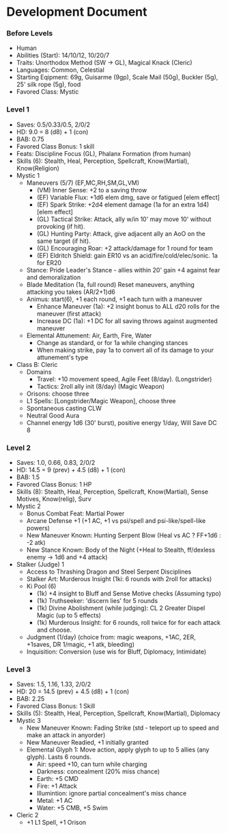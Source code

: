 # Development Document

### Before Levels
* Human
* Abilities (Start): 14/10/12, 10/20/7
* Traits: Unorthodox Method (SW -> GL), Magical Knack (Cleric)
* Languages: Common, Celestial
* Starting Eqipment: 69g, Guisarme (9gp), Scale Mail (50g), Buckler (5g), 25' silk rope (5g), food
* Favored Class: Mystic

### Level 1
* Saves: 0.5/0.33/0.5, 2/0/2
* HD: 9.0 = 8 (d8) + 1 (con)
* BAB: 0.75
* Favored Class Bonus: 1 skill
* Feats: Discipline Focus (GL), Phalanx Formation (from human)
* Skills (6): Stealth, Heal, Perception, Spellcraft, Know(Martial), Know(Religion)
* Mystic 1
  - Maneuvers (5/7) (EF,MC,RH,SM,GL,VM)
    * (VM) Inner Sense: +2 to a saving throw
    * (EF) Variable Flux: +1d6 elem dmg, save or fatigued [elem effect]
    * (EF) Spark Strike: +2d4 element damage (1a for an extra 1d4) [elem effect]
    * (GL) Tactical Strike: Attack, ally w/in 10' may move 10' without provoking (if hit).
    * (GL) Hunting Party: Attack, give adjacent ally an AoO on the same target (if hit).
    * (GL) Encouraging Roar: +2 attack/damage for 1 round for team
    * (EF) Eldritch Shield: gain ER10 vs an acid/fire/cold/elec/sonic. 1a for ER20
  - Stance: Pride Leader's Stance - allies within 20' gain +4 against fear and demoralization
  - Blade Meditation (1a, full round) Reset maneuvers, anything attacking you takes (AR/2+1)d6
  - Animus: start(6), +1 each round, +1 each turn with a maneuver
    * Enhance Maneuver (1a): +2 insight bonus to ALL d20 rolls for the maneuver (first attack)
    * Increase DC (1a): +1 DC for all saving throws against augmented maneuver
  - Elemental Attunement: Air, Earth, Fire, Water
    * Change as standard, or for 1a while changing stances
    * When making strike, pay 1a to convert all of its damage to your attunement's type
* Class B: Cleric
  - Domains
    * Travel: +10 movement speed, Agile Feet (8/day). (Longstrider)
    * Tactics: 2roll ally init (8/day) (Magic Weapon)
  - Orisons: choose three
  - L1 Spells: [Longstrider/Magic Weapon], choose three
  - Spontaneous casting CLW
  - Neutral Good Aura
  - Channel energy 1d6 (30' burst), positive energy 1/day, Will Save DC 8

### Level 2
* Saves: 1.0, 0.66, 0.83, 2/0/2
* HD: 14.5 = 9 (prev) + 4.5 (d8) + 1 (con)
* BAB: 1.5
* Favored Class Bonus: 1 HP
* Skills (8): Stealth, Heal, Perception, Spellcraft, Know(Martial), Sense Motives, Know(relig), Surv
* Mystic 2
  - Bonus Combat Feat: Martial Power
  - Arcane Defense +1 (+1 AC, +1 vs psi/spell and psi-like/spell-like powers)
  - New Maneuver Known: Hunting Serpent Blow (Heal vs AC ? FF+1d6 : -2 atk)
  - New Stance Known: Body of the Night (+Heal to Stealth, ff/dexless enemy -> 1d6 and +4 attack)
* Stalker (Judge) 1
  - Access to Thrashing Dragon and Steel Serpent Disciplines
  - Stalker Art: Murderous Insight (1ki: 6 rounds with 2roll for attacks)
  - Ki Pool (6)
    * (1k) +4 insight to Bluff and Sense Motive checks (Assuming typo)
    * (1k) Truthseeker: 'discern lies' for 5 rounds
    * (1k) Divine Abolishment (while judging): CL 2 Greater Dispel Magic (up to 5 effects)
    * (1k) Murderous Insight: for 6 rounds, roll twice for for each attack and choose.
  - Judgment (1/day) (choice from: magic weapons, +1AC, 2ER, +1saves, DR 1/magic, +1 atk, bleeding)
  - Inquisition: Conversion (use wis for Bluff, Diplomacy, Intimidate)

### Level 3
* Saves: 1.5, 1.16, 1.33, 2/0/2
* HD: 20 = 14.5 (prev) + 4.5 (d8) + 1 (con)
* BAB: 2.25
* Favored Class Bonus: 1 Skill
* Skills (5): Stealth, Heal, Perception, Spellcraft, Know(Martial), Diplomacy
* Mystic 3
  - New Maneuver Known: Fading Strike (std - teleport up to speed and make an attack in anyorder)
  - New Maneuver Readied, +1 initially granted
  - Elemental Glyph 1: Move action, apply glyph to up to 5 allies (any glyph). Lasts 6 rounds.
    * Air: speed +10, can turn while charging
    * Darkness: concealment (20% miss chance)
    * Earth: +5 CMD
    * Fire: +1 Attack
    * Illumintion: ignore partial concealment's miss chance
    * Metal: +1 AC
    * Water: +5 CMB, +5 Swim
* Cleric 2
  - +1 L1 Spell, +1 Orison
